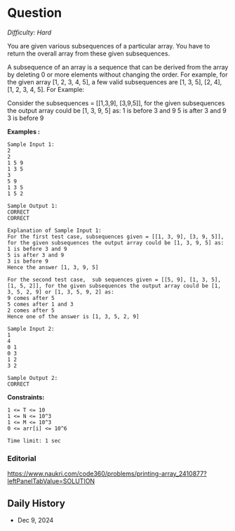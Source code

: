 # Question 

_Difficulty: Hard_

You are given various subsequences of a particular array. You have to return the overall array from these given subsequences.

A subsequence of an array is a sequence that can be derived from the array by deleting 0 or more elements without changing the order. For example, for the given array [1, 2, 3, 4, 5], a few valid subsequences are [1, 3, 5], [2, 4], [1, 2, 3, 4, 5].
For Example:

Consider the subsequences = [[1,3,9], [3,9,5]], for the given subsequences the output array could be [1, 3, 9, 5] as: 
1 is before 3 and 9
5 is after 3 and 9
3 is before 9

**Examples :**
```
Sample Input 1:
2
2
1 5 9
1 3 5  
3
5 9
1 3 5
1 5 2

Sample Output 1:
CORRECT
CORRECT

Explanation of Sample Input 1:
For the first test case, subsequences given = [[1, 3, 9], [3, 9, 5]], for the given subsequences the output array could be [1, 3, 9, 5] as: 
1 is before 3 and 9
5 is after 3 and 9
3 is before 9
Hence the answer [1, 3, 9, 5]

For the second test case,  sub sequences given = [[5, 9], [1, 3, 5], [1, 5, 2]], for the given subsequences the output array could be [1, 3, 5, 2, 9] or [1, 3, 5, 9, 2] as: 
9 comes after 5
5 comes after 1 and 3
2 comes after 5 
Hence one of the answer is [1, 3, 5, 2, 9]

Sample Input 2:
1
4
0 1
0 3
1 2
3 2

Sample Output 2:
CORRECT
```

**Constraints:**
```
1 <= T <= 10
1 <= N <= 10^3
1 <= M <= 10^3
0 <= arr[i] <= 10^6

Time limit: 1 sec
```

### Editorial
https://www.naukri.com/code360/problems/printing-array_2410877?leftPanelTabValue=SOLUTION

## Daily History
- Dec 9, 2024